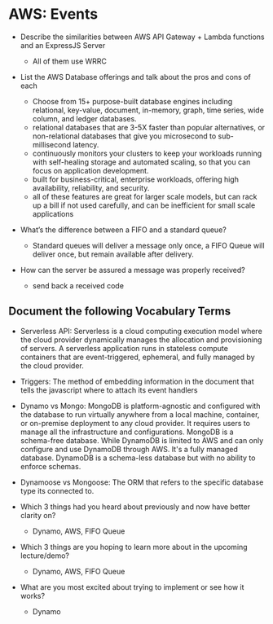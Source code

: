 # AWS: Events

- Describe the similarities between AWS API Gateway + Lambda functions and an ExpressJS Server
    - All of them use WRRC

- List the AWS Database offerings and talk about the pros and cons of each
    - Choose from 15+ purpose-built database engines including relational, key-value, document, in-memory, graph, time series, wide column, and ledger databases.
    - relational databases that are 3-5X faster than popular alternatives, or non-relational databases that give you microsecond to sub-millisecond latency.
    - continuously monitors your clusters to keep your workloads running with self-healing storage and automated scaling, so that you can focus on application development.
    -  built for business-critical, enterprise workloads, offering high availability, reliability, and security.
    - all of these features are great for larger scale models, but can rack up a bill if not used carefully, and can be inefficient for small scale applications

- What’s the difference between a FIFO and a standard queue?
    - Standard queues will deliver a message only once, a FIFO Queue will deliver once, but remain available after delivery.

- How can the server be assured a message was properly received?
    - send back a received code

## Document the following Vocabulary Terms

- Serverless API: Serverless is a cloud computing execution model where the cloud provider dynamically manages the allocation and provisioning of servers. A serverless application runs in stateless compute containers that are event-triggered, ephemeral, and fully managed by the cloud provider.
- Triggers: The method of embedding information in the document that tells the javascript where to attach its event handlers
- Dynamo vs Mongo: MongoDB is platform-agnostic and configured with the database to run virtually anywhere from a local machine, container, or on-premise deployment to any cloud provider. It requires users to manage all the infrastructure and configurations. MongoDB is a schema-free database. While DynamoDB is limited to AWS and can only configure and use DynamoDB through AWS. It's a fully managed database. DynamoDB is a schema-less database but with no ability to enforce schemas.
- Dynamoose vs Mongoose: The ORM that refers to the specific database type its connected to.

- Which 3 things had you heard about previously and now have better clarity on?
    - Dynamo, AWS, FIFO Queue
- Which 3 things are you hoping to learn more about in the upcoming lecture/demo?
    - Dynamo, AWS, FIFO Queue
- What are you most excited about trying to implement or see how it works?
    - Dynamo
